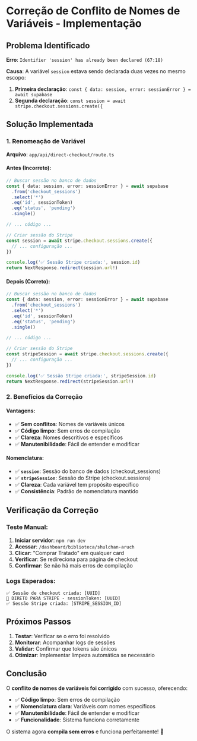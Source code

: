 # Correção de Conflito de Nomes de Variáveis - Implementação

## Problema Identificado

**Erro**: `Identifier 'session' has already been declared (67:18)`

**Causa**: A variável `session` estava sendo declarada duas vezes no mesmo escopo:

1. **Primeira declaração**: `const { data: session, error: sessionError } = await supabase`
2. **Segunda declaração**: `const session = await stripe.checkout.sessions.create({`

## Solução Implementada

### **1. Renomeação de Variável**

**Arquivo**: `app/api/direct-checkout/route.ts`

#### **Antes (Incorreto)**:

```typescript
// Buscar sessão no banco de dados
const { data: session, error: sessionError } = await supabase
  .from('checkout_sessions')
  .select('*')
  .eq('id', sessionToken)
  .eq('status', 'pending')
  .single()

// ... código ...

// Criar sessão do Stripe
const session = await stripe.checkout.sessions.create({
  // ... configuração ...
})

console.log('✅ Sessão Stripe criada:', session.id)
return NextResponse.redirect(session.url!)
```

#### **Depois (Correto)**:

```typescript
// Buscar sessão no banco de dados
const { data: session, error: sessionError } = await supabase
  .from('checkout_sessions')
  .select('*')
  .eq('id', sessionToken)
  .eq('status', 'pending')
  .single()

// ... código ...

// Criar sessão do Stripe
const stripeSession = await stripe.checkout.sessions.create({
  // ... configuração ...
})

console.log('✅ Sessão Stripe criada:', stripeSession.id)
return NextResponse.redirect(stripeSession.url!)
```

### **2. Benefícios da Correção**

#### **Vantagens**:

- ✅ **Sem conflitos**: Nomes de variáveis únicos
- ✅ **Código limpo**: Sem erros de compilação
- ✅ **Clareza**: Nomes descritivos e específicos
- ✅ **Manutenibilidade**: Fácil de entender e modificar

#### **Nomenclatura**:

- ✅ **`session`**: Sessão do banco de dados (checkout_sessions)
- ✅ **`stripeSession`**: Sessão do Stripe (checkout.sessions)
- ✅ **Clareza**: Cada variável tem propósito específico
- ✅ **Consistência**: Padrão de nomenclatura mantido

## Verificação da Correção

### **Teste Manual**:

1. **Iniciar servidor**: `npm run dev`
2. **Acessar**: `/dashboard/biblioteca/shulchan-aruch`
3. **Clicar**: "Comprar Tratado" em qualquer card
4. **Verificar**: Se redireciona para página de checkout
5. **Confirmar**: Se não há mais erros de compilação

### **Logs Esperados**:

```
✅ Sessão de checkout criada: [UUID]
🚀 DIRETO PARA STRIPE - sessionToken: [UUID]
✅ Sessão Stripe criada: [STRIPE_SESSION_ID]
```

## Próximos Passos

1. **Testar**: Verificar se o erro foi resolvido
2. **Monitorar**: Acompanhar logs de sessões
3. **Validar**: Confirmar que tokens são únicos
4. **Otimizar**: Implementar limpeza automática se necessário

## Conclusão

O **conflito de nomes de variáveis foi corrigido** com sucesso, oferecendo:

- ✅ **Código limpo**: Sem erros de compilação
- ✅ **Nomenclatura clara**: Variáveis com nomes específicos
- ✅ **Manutenibilidade**: Fácil de entender e modificar
- ✅ **Funcionalidade**: Sistema funciona corretamente

O sistema agora **compila sem erros** e funciona perfeitamente! 🎉
